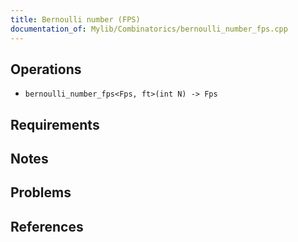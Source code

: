 ```yaml
---
title: Bernoulli number (FPS)
documentation_of: Mylib/Combinatorics/bernoulli_number_fps.cpp
---
```


## Operations
- `bernoulli_number_fps<Fps, ft>(int N) -> Fps`

## Requirements

## Notes

## Problems

## References
